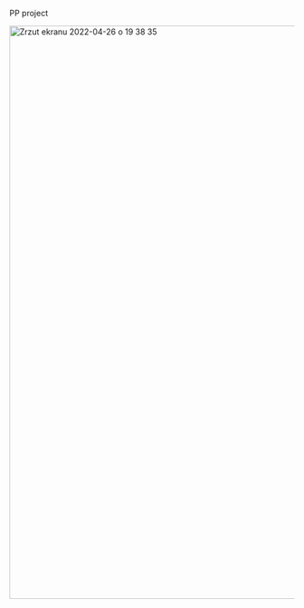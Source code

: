 PP project



<img width="1012" alt="Zrzut ekranu 2022-04-26 o 19 38 35" src="https://user-images.githubusercontent.com/58389054/165359827-079d2266-8a99-441e-beb0-3dac6c0feae2.png">
